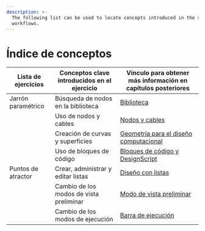 ```yaml
---
description: >-
  The following list can be used to locate concepts introduced in the sample
  workflows.
---
```


# Índice de conceptos

| Lista de ejercicios    | Conceptos clave introducidos en el ejercicio  | Vínculo para obtener más información en capítulos posteriores                                                                  |
| ---------------- | ------------------------------------ | ---------------------------------------------------------------------------------------------------------- |
| Jarrón paramétrico  | Búsqueda de nodos en la biblioteca | [Biblioteca](../3\_user\_interface/2-library.md)                                                              |
|                  | Uso de nodos y cables                | [Nodos y cables](../4\_nodes\_and\_wires/)                                                                |
|                  | Creación de curvas y superficies         | [Geometría para el diseño computacional](../5\_essential\_nodes\_and\_concepts/5-2\_geometry-for-computational-design/) |
|                  | Uso de bloques de código                    | [Bloques de código y DesignScript](../8\_coding\_in\_dynamo/8-1\_code-blocks-and-design-script/)                |
| Puntos de atractor | Crear, administrar y editar listas         | [Diseño con listas](../5\_essential\_nodes\_and\_concepts/5-4\_designing-with-lists/)                   |
|                  | Cambio de los modos de vista preliminar               | [Modo de vista preliminar](../3\_user\_interface/1-workspace.md#preview-mode)                                          |
|                  | Cambio de los modos de ejecución             | [Barra de ejecución](../3\_user\_interface/#execution-bar)                                                      |
